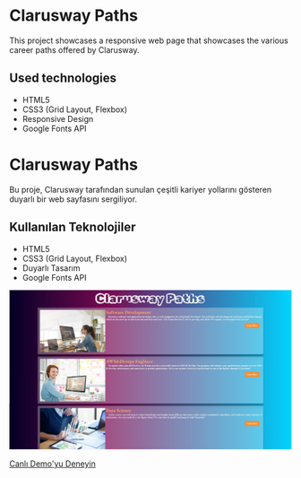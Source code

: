 # Clarusway Paths

This project showcases a responsive web page that showcases the various career paths offered by Clarusway.

## Used technologies
- HTML5
- CSS3 (Grid Layout, Flexbox)
- Responsive Design
- Google Fonts API

# Clarusway Paths

Bu proje, Clarusway tarafından sunulan çeşitli kariyer yollarını gösteren duyarlı bir web sayfasını sergiliyor.

## Kullanılan Teknolojiler
- HTML5
- CSS3 (Grid Layout, Flexbox)
- Duyarlı Tasarım
- Google Fonts API

![Cw](./img/image.jpg)

[Canlı Demo'yu Deneyin](https://cpaths.netlify.app)
